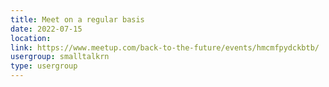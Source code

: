 ```yaml
---
title: Meet on a regular basis
date: 2022-07-15
location: 
link: https://www.meetup.com/back-to-the-future/events/hmcmfpydckbtb/
usergroup: smalltalkrn
type: usergroup
---
```

